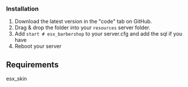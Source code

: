 
### Installation
1) Download the latest version in the "code" tab on GitHub.
2) Drag & drop the folder into your `resources` server folder.
4) Add `start # esx_barbershop` to your server.cfg and add the sql if you have
5) Reboot your server

## Requirements
esx_skin